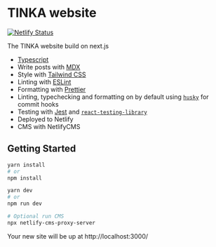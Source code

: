 # TINKA website

[![Netlify Status](https://api.netlify.com/api/v1/badges/e242bf77-b96f-4bd5-94f0-fca06237810c/deploy-status)](https://app.netlify.com/sites/heuristic-leakey-043630/deploys)

The TINKA website build on next.js

- [Typescript](https://www.typescriptlang.org/)
- Write posts with [MDX](https://mdxjs.com/)
- Style with [Tailwind CSS](https://tailwindcss.com/)
- Linting with [ESLint](https://eslint.org/)
- Formatting with [Prettier](https://prettier.io/)
- Linting, typechecking and formatting on by default using [`husky`](https://github.com/typicode/husky) for commit hooks
- Testing with [Jest](https://jestjs.io/) and [`react-testing-library`](https://testing-library.com/docs/react-testing-library/intro)
- Deployed to Netlify
- CMS with NetlifyCMS

## Getting Started

```bash
yarn install
# or
npm install

yarn dev
# or
npm run dev

# Optional run CMS
npx netlify-cms-proxy-server
```

Your new site will be up at http://localhost:3000/
